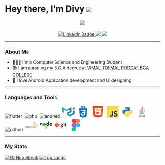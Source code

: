 ### <h1>Hey there, I'm Divy <img src="https://media.giphy.com/media/hvRJCLFzcasrR4ia7z/giphy.gif" width="30px"/></h1>
<div id="header" align="center">
  <img src="https://media.giphy.com/media/HEPwfdu6T6svpPE1eN/giphy.gif" width="240"/>
</div>
<br/>
<div id="badges" align="center">
  <a href="https://www.linkedin.com/in/divy-shah-36a533239/">
    <img src="https://img.shields.io/badge/LinkedIn-blue?style=for-the-badge&logo=linkedin&logoColor=white" alt="LinkedIn Badge"/>
  </a>
  <a href="https://instagram.com/divyshah2266?igshid=YzAwZjE1ZTI0Zg==">
    <img src="https://img.shields.io/badge/Instagram-%23E4405F.svg?style=for-the-badge&logo=Instagram&logoColor=white"/>
  </a>
  <a href="https://www.facebook.com/divy.shah.7186">
    <img src="https://img.shields.io/badge/Facebook-%231877F2.svg?style=for-the-badge&logo=Facebook&logoColor=white"/>
  </a>
<!--   <a href="https://open.spotify.com/user/14ptdiqc63emp5ddhjhl00zhr">
    <img src="https://img.shields.io/badge/Spotify-green?style=for-the-badge&logo=spotify&logoColor=white" alt="Spotify Badge"/>
  </a> -->
</div>

---

### About Me
- 👨🏼‍💻 I'm a Computer Science and Engineering Student
- 📚 I am pursuing my B.C.A degree at [VIMAL TORMAL PODDAR BCA COLLEGE](https://vtpoddar.com/)
- 👻 I love Android Application development and UI designing

---

### Languages and Tools
<div>
  <img src="https://cdn.jsdelivr.net/gh/devicons/devicon/icons/flutter/flutter-original.svg" title="flutter" alt="flutter" width="40" height="40"/>&nbsp;
  <img src="https://cdn.jsdelivr.net/gh/devicons/devicon/icons/php/php-plain.svg" title="php" alt="php" width="40" height="40"/>&nbsp;
  <img src="https://cdn.jsdelivr.net/gh/devicons/devicon/icons/android/android-plain.svg" title="android" alt="android" width="40" height="40"/>&nbsp;
  <img src="https://github.com/devicons/devicon/blob/master/icons/materialui/materialui-original.svg" title="Material UI" alt="Material UI" width="40" height="40"/>&nbsp;
  <img src="https://github.com/devicons/devicon/blob/master/icons/css3/css3-plain-wordmark.svg"  title="CSS3" alt="CSS" width="40" height="40"/>&nbsp;
  <img src="https://github.com/devicons/devicon/blob/master/icons/html5/html5-original.svg" title="HTML5" alt="HTML" width="40" height="40"/>&nbsp;
  <img src="https://github.com/devicons/devicon/blob/master/icons/javascript/javascript-original.svg" title="JavaScript" alt="JavaScript" width="40" height="40"/>&nbsp; 
  <img src="https://github.com/devicons/devicon/blob/master/icons/python/python-original.svg" title="python" alt="python" width="40" height="40"/>&nbsp; 
  <img src="https://github.com/devicons/devicon/blob/master/icons/java/java-original-wordmark.svg" title="Java" alt="Java" width="40" height="40"/>&nbsp;
  <img src="https://cdn.jsdelivr.net/gh/devicons/devicon/icons/github/github-original.svg" title="github"  alt="github" width="40" height="40" />&nbsp;
  <img src="https://github.com/devicons/devicon/blob/master/icons/mysql/mysql-original-wordmark.svg" title="MySQL"  alt="MySQL" width="40" height="40"/>&nbsp;
  <img src="https://github.com/devicons/devicon/blob/master/icons/nodejs/nodejs-original-wordmark.svg" title="NodeJS" alt="NodeJS" width="40" height="40"/>&nbsp;
  <img src="https://github.com/devicons/devicon/blob/master/icons/git/git-original-wordmark.svg" title="Git" **alt="Git" width="40" height="40"/>&nbsp; 
  <img src="https://github.com/devicons/devicon/blob/master/icons/figma/figma-original.svg" title="figma" **alt="figma" width="40" height="40"/>&nbsp; 
</div>

---

### My Stats
<div>
  
<!-- [![GitHub Streak](http://github-readme-streak-stats.herokuapp.com?user=mrDivyshah&theme=dark)](https://git.io/streak-stats) -->
  <a href="https://git.io/streak-stats"><img src="https://streak-stats.demolab.com?user=mrDivyshah&theme=transparent&hide_border=true&border_radius=5.2&card_width=997" alt="GitHub Streak" /></a>
  [![Top Langs](https://github-readme-stats.vercel.app/api/top-langs/?username=mrDivyshah&layout=compact&theme=vision-friendly-dark)](https://github.com/anuraghazra/github-readme-stats)
</div>
